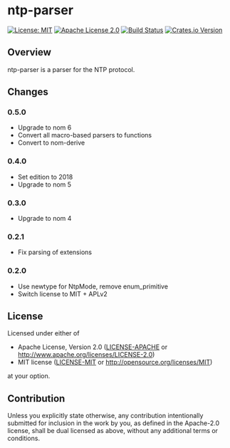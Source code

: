 # ntp-parser

[![License: MIT](https://img.shields.io/badge/License-MIT-yellow.svg)](./LICENSE-MIT)
[![Apache License 2.0](https://img.shields.io/badge/License-Apache%202.0-blue.svg)](./LICENSE-APACHE)
[![Build Status](https://travis-ci.org/rusticata/ntp-parser.svg?branch=master)](https://travis-ci.org/rusticata/ntp-parser)
[![Crates.io Version](https://img.shields.io/crates/v/ntp-parser.svg)](https://crates.io/crates/ntp-parser)

## Overview

ntp-parser is a parser for the NTP protocol.

## Changes

### 0.5.0

- Upgrade to nom 6
- Convert all macro-based parsers to functions
- Convert to nom-derive

### 0.4.0

- Set edition to 2018
- Upgrade to nom 5

### 0.3.0

- Upgrade to nom 4

### 0.2.1

- Fix parsing of extensions

### 0.2.0

- Use newtype for NtpMode, remove enum_primitive
- Switch license to MIT + APLv2

## License

Licensed under either of

 * Apache License, Version 2.0
   ([LICENSE-APACHE](LICENSE-APACHE) or http://www.apache.org/licenses/LICENSE-2.0)
 * MIT license
   ([LICENSE-MIT](LICENSE-MIT) or http://opensource.org/licenses/MIT)

at your option.

## Contribution

Unless you explicitly state otherwise, any contribution intentionally submitted
for inclusion in the work by you, as defined in the Apache-2.0 license, shall be
dual licensed as above, without any additional terms or conditions.
